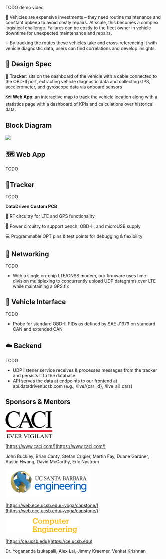 TODO demo video

🚙 Vehicles are expensive investments – they need routine maintenance and constant upkeep to avoid costly repairs. At scale, this becomes a complex logistical challenge. Failures can be costly to the fleet owner in vehicle downtime for unexpected maintenance and repairs.

💡 By tracking the routes these vehicles take and cross-referencing it with vehicle diagnostic data, users can find correlations and develop insights.

## 📝 Design Spec
📍 **Tracker**: sits on the dashboard of the vehicle with a cable connected to the OBD-II port, extracting vehicle diagnostic data and collecting GPS, accelerometer, and gyroscope data via onboard sensors

🗺 **Web App**: an interactive map to track the vehicle location along with a statistics page with a dashboard of KPIs and calculations over historical data. 

## Block Diagram
![](/assets/images/blockdiag-BlockDiagram.drawio.png)

## 🗺 Web App
TODO

## 📍Tracker
TODO

**DataDriven Custom PCB**

📡 RF circuitry for LTE and GPS functionality

🔌 Power circuitry to support bench, OBD-II, and microUSB supply

💻 Programmable OPT pins & test points for debugging & flexibility

## 📶 Networking
TODO
- With a single on-chip LTE/GNSS modem, our firmware uses time-division multiplexing to concurrently upload UDP datagrams over LTE while maintaining a GPS fix

## 🚙 Vehicle Interface
TODO
- Probe for standard OBD-II PIDs as defined by SAE J1979 on standard CAN and extended CAN

## ☁️ Backend
TODO
- UDP listener service receives & processes messages from the tracker and persists it to the database
- API serves the data at endpoints to our frontend at api.datadrivenucsb.com (e.g., /live/{car_id}, /live_all_cars)


## Sponsors & Mentors
![](/assets/images/caci.png)

[https://www.caci.com/](https://www.caci.com/)

John Buckley, Brian Canty, Stefan Crigler, Martin Fay, Duane Gardner, Austin Hwang, David McCarthy, Eric Nystrom

![](/assets/images/coe.png) 

[https://web.ece.ucsb.edu/~yoga/capstone/](https://web.ece.ucsb.edu/~yoga/capstone/)

![](/assets/images/ce.png)

[https://ce.ucsb.edu](https://ce.ucsb.edu)

Dr. Yogananda Isukapalli, Alex Lai, 
Jimmy Kraemer, Venkat Krishnan
